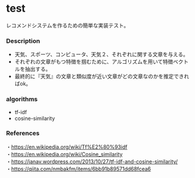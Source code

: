 # test
レコメンドシステムを作るための簡単な実装テスト。

### Description
- 天気、スポーツ、コンピュータ、天気２、それぞれに関する文章を与える。
- それぞれの文章がもつ特徴を掴むために、アルゴリズムを用いて特徴ベクトルを抽出する。
- 最終的に『天気』の文章と類似度が近い文章がどの文章なのかを推定できればok。

### algorithms
- tf-idf
- cosine-similarity 

### References
・https://en.wikipedia.org/wiki/Tf%E2%80%93idf</br>
・https://en.wikipedia.org/wiki/Cosine_similarity</br>
・https://janav.wordpress.com/2013/10/27/tf-idf-and-cosine-similarity/ </br>
・https://qiita.com/nmbakfm/items/6bb91b89571dd68fcea6
